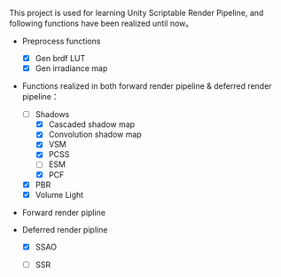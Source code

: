 This project is used for learning Unity Scriptable Render Pipeline, and following functions have been realized until now。

- Preprocess functions
  - [x] Gen brdf LUT
  - [x] Gen irradiance map

- Functions realized in both forward render pipeline & deferred render pipeline：
  - [ ] Shadows
    - [x] Cascaded shadow map
    - [x] Convolution shadow map
    - [x] VSM
    - [x] PCSS
    - [ ] ESM
    - [x] PCF
  - [x] PBR
  - [x] Volume Light
- Forward render pipline 




- Deferred render pipline
  - [x] SSAO
  - [ ] SSR

  



